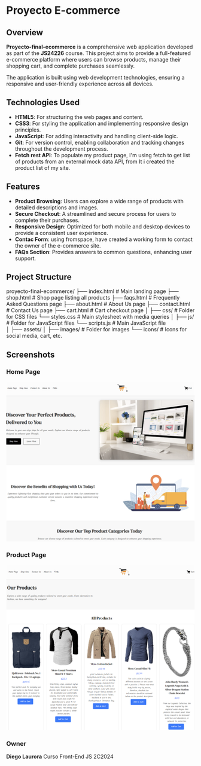 # Proyecto E-commerce

## Overview

**Proyecto-final-ecommerce** is a comprehensive web application developed as part of the **JS24226** course. This project aims to provide a full-featured e-commerce platform where users can browse products, manage their shopping cart, and complete purchases seamlessly.

The application is built using web development technologies, ensuring a responsive and user-friendly experience across all devices.

## Technologies Used

- **HTML5**: For structuring the web pages and content.
- **CSS3**: For styling the application and implementing responsive design principles.
- **JavaScript**: For adding interactivity and handling client-side logic.
- **Git**: For version control, enabling collaboration and tracking changes throughout the development process.
- **Fetch rest API**: To populate my product page, I'm using fetch to get list of products from an external mock data API, from It i created the product list of my site.

## Features

- **Product Browsing**: Users can explore a wide range of products with detailed descriptions and images.
- **Secure Checkout**: A streamlined and secure process for users to complete their purchases.
- **Responsive Design**: Optimized for both mobile and desktop devices to provide a consistent user experience.
- **Contac Form**: using fromspace, have created a working form to contact the owner of the e-commerce site.
- **FAQs Section**: Provides answers to common questions, enhancing user support.

## Project Structure

proyecto-final-ecommerce/ 
├── index.html # Main landing page 
├── shop.html # Shop page listing all products 
├── faqs.html # Frequently Asked Questions page 
├── about.html # About Us page 
├── contact.html # Contact Us page 
├── cart.html # Cart checkout page
│ ├── css/ # Folder for CSS files 
    └── styles.css # Main stylesheet with media queries
│ ├── js/ # Folder for JavaScript files 
    └── scripts.js # Main JavaScript file  
│ ├── assets/ 
│ ├── images/ # Folder for images 
   └── icons/ # Icons for social media, cart, etc.

## Screenshots

### Home Page

![Home Page Screenshot](assets/images/screenhome.png)

### Product Page

![Product Page Screenshot](assets/images/screenprod.png)


### Owner
**Diego Laurora**
Curso Front-End JS 2C2024